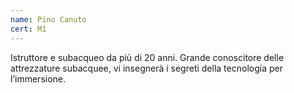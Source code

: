 ```yaml
---
name: Pino Canuto
cert: M1
---
```

Istruttore e subacqueo da più di 20 anni. Grande conoscitore delle attrezzature subacquee, vi insegnerà i segreti della tecnologia per l’immersione.
